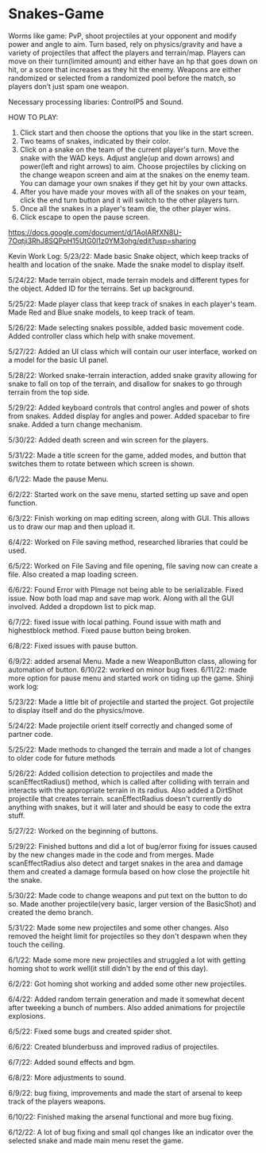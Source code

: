 # Snakes-Game
Worms like game: PvP, shoot projectiles at your opponent and modify power and angle to aim. Turn based, rely on physics/gravity and have a variety of projectiles that affect the players and terrain/map. Players can move on their turn(limited amount) and either have an hp that goes down on hit, or a score that increases as they hit the enemy. Weapons are either randomized or selected from a randomized pool before the match, so players don’t just spam one weapon.

Necessary processing libaries: ControlP5 and Sound.

HOW TO PLAY: 
1) Click start and then choose the options that you like in the start screen.
2) Two teams of snakes, indicated by their color.
3) Click on a snake on the team of the current player's turn. Move the snake with the WAD keys. Adjust angle(up and down arrows) and power(left and right arrows) to aim. Choose projectiles by clicking on the change weapon screen and aim at the snakes on the enemy team. You can damage your own snakes if they get hit by your own attacks.
4) After you have made your moves with all of the snakes on your team, click the end turn button and it will switch to the other players turn.
5) Once all the snakes in a player's team die, the other player wins.
6) Click escape to open the pause screen.


https://docs.google.com/document/d/1AoIARfXN8U-7Oqtji3RhJ8SQPpH15UtG0l1z0YM3ohg/edit?usp=sharing

Kevin Work Log:
5/23/22: Made basic Snake object, which keep tracks of health and location of the snake. Made the snake model to display itself.

5/24/22: Made terrain object, made terrain models and different types for the object. Added ID for the terrains. Set up background.

5/25/22: Made player class that keep track of snakes in each player's team. Made Red and Blue snake models, to keep track of team.

5/26/22: Made selecting snakes possible, added basic movement code. Added controller class which help with snake movement.

5/27/22: Added an UI class which will contain our user interface, worked on a model for the basic UI panel.

5/28/22: Worked snake-terrain interaction, added snake gravity allowing for snake to fall on top of the terrain, and disallow for snakes to go through terrain from the top side.

5/29/22: Added keyboard controls that control angles and power of shots from snakes. Added display for angles and power. Added spacebar to fire snake. Added a turn change mechanism.

5/30/22: Added death screen and win screen for the players.

5/31/22: Made a title screen for the game, added modes, and button that switches them to rotate between which screen is shown.

6/1/22: Made the pause Menu.

6/2/22: Started work on the save menu, started setting up save and open function.

6/3/22: Finish working on map editing screen, along with GUI. This allows us to draw our map and then upload it.

6/4/22: Worked on File saving method, researched libraries that could be used.

6/5/22: Worked on File Saving and file opening, file saving now can create a file. Also created a map loading screen.

6/6/22: Found Error with PImage not being able to be serializable. Fixed issue. Now both load map and save map work. Along with all the GUI involved. Added a dropdown list to pick map.

6/7/22: fixed issue with local pathing. Found issue with math and highestblock method. Fixed pause button being broken. 

6/8/22: Fixed issues with pause button. 

6/9/22: added arsenal Menu. Made a new WeaponButton class, allowing for automation of button.
6/10/22: worked on minor bug fixes.
6/11/22: made more option for pause menu and started work on tiding up the game.
Shinji work log:

5/23/22: Made a little bit of projectile and started the project. Got projectile to display itself and do the physics/move.

5/24/22: Made projectile orient itself correctly and changed some of partner code.

5/25/22: Made methods to changed the terrain and made a lot of changes to older code for future methods

5/26/22: Added collision detection to projectiles and made the scanEffectRadius() method, which is called after colliding with terrain and interacts with the appropriate terrain in its radius. Also added a DirtShot projectile that creates terrain. scanEffectRadius doesn't currently do anything with snakes, but it will later and should be easy to code the extra stuff.

5/27/22: Worked on the beginning of buttons.

5/29/22: Finished buttons and did a lot of bug/error fixing for issues caused by the new changes made in the code and from merges. Made scanEffectRadius also detect and target snakes in the area and damage them and created a damage formula based on how close the projectile hit the snake.

5/30/22: Made code to change weapons and put text on the button to do so. Made another projectile(very basic, larger version of the BasicShot) and created the demo branch.

5/31/22: Made some new projectiles and some other changes. Also removed the height limit for projectiles so they don't despawn when they touch the ceiling.

6/1/22: Made some more new projectiles and struggled a lot with getting homing shot to work well(it still didn't by the end of this day).

6/2/22: Got homing shot working and added some other new projectiles.

6/4/22: Added random terrain generation and made it somewhat decent after tweeking a bunch of numbers. Also added animations for projectile explosions.

6/5/22: Fixed some bugs and created spider shot.

6/6/22: Created blunderbuss and improved radius of projectiles.

6/7/22: Added sound effects and bgm.

6/8/22: More adjustments to sound.

6/9/22: bug fixing, improvements and made the start of arsenal to keep track of the players weapons.

6/10/22: Finished making the arsenal functional and more bug fixing.

6/12/22: A lot of bug fixing and small qol changes like an indicator over the selected snake and made main menu reset the game.
